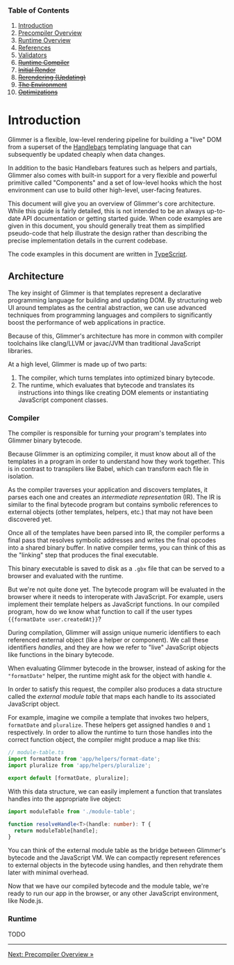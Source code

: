 ### Table of Contents

1. [Introduction](./01-introduction.md)
2. [Precompiler Overview](./02-precompiler-overview.md)
3. [Runtime Overview](./03-runtime-overview.md)
4. [References](./04-references.md)
5. [Validators](./05-validators.md)
6. [~~Runtime Compiler~~](./06-runtime-compiler.md)
7. [~~Initial Render~~](./07-initial-render.md)
8. [~~Rerendering (Updating)~~](./08-rerendering-updating.md)
9. [~~The Environment~~](./09-the-environment.md)
10. [~~Optimizations~~](./10-optimizations.md)

# Introduction

Glimmer is a flexible, low-level rendering pipeline for building a "live" DOM
from a superset of the [Handlebars][handlebars] templating language that can
subsequently be updated cheaply when data changes.

In addition to the basic Handlebars features such as helpers and partials,
Glimmer also comes with built-in support for a very flexible and powerful
primitive called "Components" and a set of low-level hooks which the host
environment can use to build other high-level, user-facing features.

This document will give you an overview of Glimmer's core architecture. While
this guide is fairly detailed, this is not intended to be an always up-to-date
API documentation or getting started guide. When code examples are given in
this document, you should generally treat them as simplified pseudo-code that
help illustrate the design rather than describing the precise implementation
details in the current codebase.

The code examples in this document are written in [TypeScript][typescript].

[handlebars]: http://handlebarsjs.com
[typescript]: http://www.typescriptlang.org

## Architecture

The key insight of Glimmer is that templates represent a declarative programming
language for building and updating DOM. By structuring web UI around templates
as the central abstraction, we can use advanced techniques from programming
languages and compilers to significantly boost the performance of web
applications in practice.

Because of this, Glimmer's architecture has more in common with compiler
toolchains like clang/LLVM or javac/JVM than traditional JavaScript libraries.

At a high level, Glimmer is made up of two parts:

1. The compiler, which turns templates into optimized binary bytecode.
2. The runtime, which evaluates that bytecode and translates its instructions into
   things like creating DOM elements or instantiating JavaScript component classes.

### Compiler

The compiler is responsible for turning your program's templates into Glimmer
binary bytecode.

Because Glimmer is an optimizing compiler, it must know about all of the
templates in a program in order to understand how they work together. This is in
contrast to transpilers like Babel, which can transform each file in isolation.

As the compiler traverses your application and discovers templates, it parses
each one and creates an _intermediate representation_ (IR). The IR is similar to
the final bytecode program but contains symbolic references to external objects
(other templates, helpers, etc.) that may not have been discovered yet.

Once all of the templates have been parsed into IR, the compiler performs a
final pass that resolves symbolic addresses and writes the final opcodes into a
shared binary buffer. In native compiler terms, you can think of this as the
"linking" step that produces the final executable.

This binary executable is saved to disk as a `.gbx` file that can be served to a
browser and evaluated with the runtime.

But we're not quite done yet. The bytecode program will be evaluated in the
browser where it needs to interoperate with JavaScript. For example, users
implement their template helpers as JavaScript functions. In our compiled
program, how do we know what function to call if the user types `{{formatDate
user.createdAt}}`?

During compilation, Glimmer will assign unique numeric identifiers to each
referenced external object (like a helper or component). We call these
identifiers _handles_, and they are how we refer to "live" JavaScript objects
like functions in the binary bytecode.

When evaluating Glimmer bytecode in the browser, instead of asking for the
`"formatDate"` helper, the runtime might ask for the object with handle `4`.

In order to satisfy this request, the compiler also produces a data structure
called the _external module table_ that maps each handle to its associated
JavaScript object.

For example, imagine we compile a template that invokes two helpers, `formatDate` and
`pluralize`. These helpers get assigned handles `0` and `1` respectively. In order to
allow the runtime to turn those handles into the correct function object, the compiler
might produce a map like this:

```js
// module-table.ts
import formatDate from 'app/helpers/format-date';
import pluralize from 'app/helpers/pluralize';

export default [formatDate, pluralize];
```

With this data structure, we can easily implement a function that translates handles into
the appropriate live object:

```ts
import moduleTable from './module-table';

function resolveHandle<T>(handle: number): T {
  return moduleTable[handle];
}
```

You can think of the external module table as the bridge between Glimmer's
bytecode and the JavaScript VM. We can compactly represent references to
external objects in the bytecode using handles, and then rehydrate them later
with minimal overhead.

Now that we have our compiled bytecode and the module table, we're ready to run
our app in the browser, or any other JavaScript environment, like Node.js.

### Runtime

TODO

* * *

[Next: Precompiler Overview »](./02-precompiler-overview.md)
